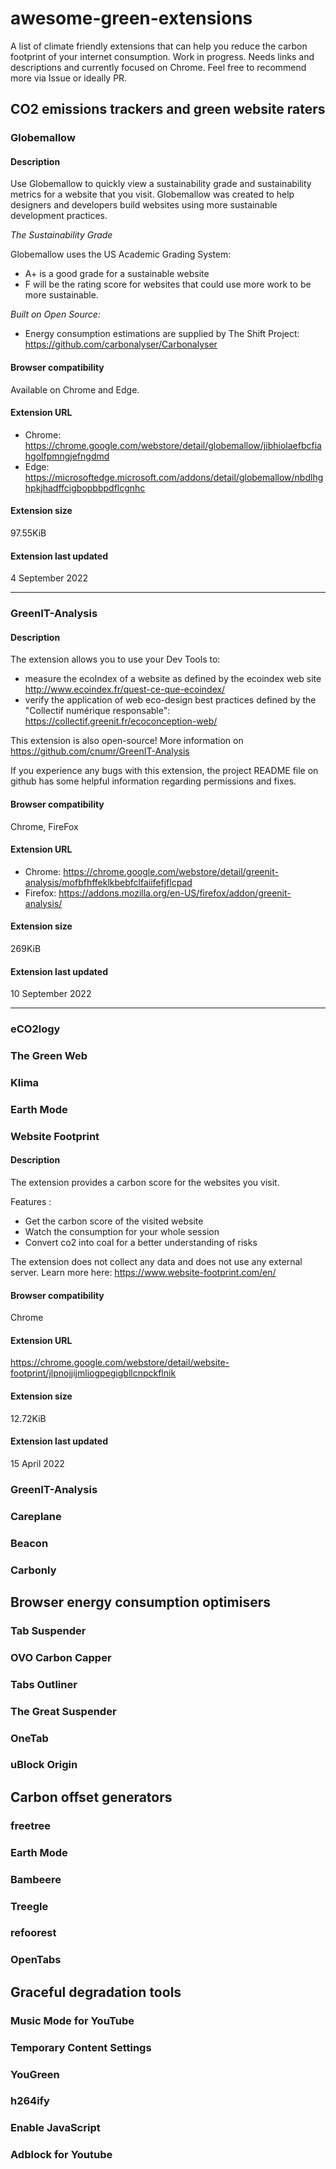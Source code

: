 # awesome-green-extensions
A list of climate friendly extensions that can help you reduce the carbon footprint of your internet consumption. Work in progress. Needs links and descriptions and currently focused on Chrome.  Feel free to recommend more via Issue or ideally PR.

## CO2 emissions trackers and green website raters

### Globemallow
#### Description
Use Globemallow to quickly view a sustainability grade and sustainability metrics for a website that you visit.
Globemallow was created to help designers and developers build websites using more sustainable development practices.

*The Sustainability Grade*

Globemallow uses the US Academic Grading System:
- A+ is a good grade for a sustainable website 
- F will be the rating score for websites that could use more work to be more sustainable. 

*Built on Open Source:*

- Energy consumption estimations are supplied by The Shift Project: https://github.com/carbonalyser/Carbonalyser

#### Browser compatibility
Available on Chrome and Edge.

#### Extension URL
- Chrome: https://chrome.google.com/webstore/detail/globemallow/jibhiolaefbcfiahgolfpmngjefngdmd
- Edge: https://microsoftedge.microsoft.com/addons/detail/globemallow/nbdlhghpkjhadffcigbopbbpdflcgnhc

#### Extension size
97.55KiB

#### Extension last updated 
4 September 2022

* * *
### GreenIT-Analysis
#### Description
The extension allows you to use your Dev Tools to:
- measure the ecoIndex of a website as defined by the ecoindex web site http://www.ecoindex.fr/quest-ce-que-ecoindex/
- verify the application of web eco-design best practices defined by the "Collectif numérique responsable": https://collectif.greenit.fr/ecoconception-web/

This extension is also open-source! More information on https://github.com/cnumr/GreenIT-Analysis

If you experience any bugs with this extension, the project README file on github has some helpful information regarding permissions and fixes.

#### Browser compatibility
Chrome, FireFox

#### Extension URL
- Chrome: https://chrome.google.com/webstore/detail/greenit-analysis/mofbfhffeklkbebfclfaiifefjflcpad
- Firefox: https://addons.mozilla.org/en-US/firefox/addon/greenit-analysis/
#### Extension size
269KiB
#### Extension last updated
10 September 2022

* * *
### eCO2logy

### The Green Web

### Klima

### Earth Mode

### Website Footprint
#### Description
The extension provides a carbon score for the websites you visit. 

Features :
- Get the carbon score of the visited website
- Watch the consumption for your whole session
- Convert co2 into coal for a better understanding of risks

The extension does not collect any data and does not use any external server. Learn more here: https://www.website-footprint.com/en/
#### Browser compatibility
Chrome
#### Extension URL
https://chrome.google.com/webstore/detail/website-footprint/jlpnojjijmliogpegigbllcnpckflnik
#### Extension size
12.72KiB
#### Extension last updated
15 April 2022

### GreenIT-Analysis

### Careplane

### Beacon

### Carbonly


## Browser energy consumption optimisers

### Tab Suspender

### OVO Carbon Capper

### Tabs Outliner

### The Great Suspender

### OneTab

### uBlock Origin


## Carbon offset generators

### freetree

### Earth Mode

### Bambeere

### Treegle

### refoorest

### OpenTabs


## Graceful degradation tools

### Music Mode for YouTube

### Temporary Content Settings

### YouGreen

### h264ify

### Enable JavaScript

### Adblock for Youtube
